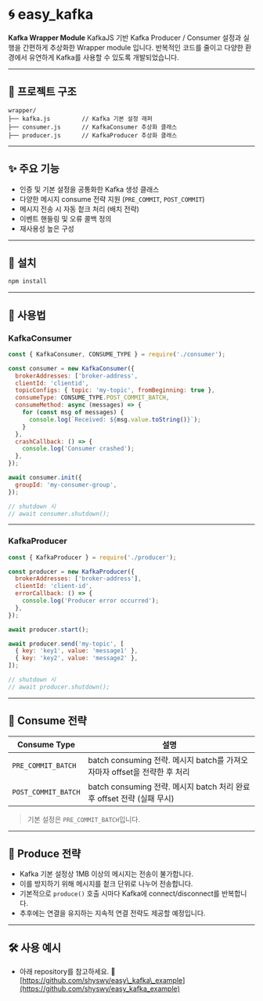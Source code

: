 # 🌀 easy\_kafka

**Kafka Wrapper Module**
KafkaJS 기반 Kafka Producer / Consumer 설정과 실행을 간편하게 추상화한 Wrapper module 입니다.
반복적인 코드를 줄이고 다양한 환경에서 유연하게 Kafka를 사용할 수 있도록 개발되었습니다.

---

## 📁 프로젝트 구조

```
wrapper/
├── kafka.js         // Kafka 기본 설정 래퍼
├── consumer.js      // KafkaConsumer 추상화 클래스
├── producer.js      // KafkaProducer 추상화 클래스
```

---

## ✨ 주요 기능

* 인증 및 기본 설정을 공통화한 Kafka 생성 클래스
* 다양한 메시지 consume 전략 지원
  (`PRE_COMMIT`, `POST_COMMIT`)
* 메시지 전송 시 자동 첱크 처리 (배치 전략)
* 이벤트 핸들링 및 오류 콜백 정의
* 재사용성 높은 구성

---

## 🔧 설치

```bash
npm install
```

---

## 🧹 사용법

### KafkaConsumer

```js
const { KafkaConsumer, CONSUME_TYPE } = require('./consumer');

const consumer = new KafkaConsumer({
  brokerAddresses: ['broker-address',
  clientId: 'clientid',
  topicConfigs: { topic: 'my-topic', fromBeginning: true },
  consumeType: CONSUME_TYPE.POST_COMMIT_BATCH,
  consumeMethod: async (messages) => {
    for (const msg of messages) {
      console.log(`Received: ${msg.value.toString()}`);
    }
  },
  crashCallback: () => {
    console.log('Consumer crashed');
  },
});

await consumer.init({
  groupId: 'my-consumer-group',
});

// shutdown 시
// await consumer.shutdown();
```

---

### KafkaProducer

```js
const { KafkaProducer } = require('./producer');

const producer = new KafkaProducer({
  brokerAddresses: ['broker-address'],
  clientId: 'client-id',
  errorCallback: () => {
    console.log('Producer error occurred');
  },
});

await producer.start();

await producer.send('my-topic', [
  { key: 'key1', value: 'message1' },
  { key: 'key2', value: 'message2' },
]);

// shutdown 시
// await producer.shutdown();
```

---

## 📌 Consume 전략

| Consume Type        | 설명                                                      |
| ------------------- | ------------------------------------------------------- |
| `PRE_COMMIT_BATCH`  | batch consuming 전략. 메시지 batch를 가져오자마자 offset을 전략한 후 처리  |
| `POST_COMMIT_BATCH` | batch consuming 전략. 메시지 batch 처리 완료 후 offset 전략 (실패 무시) |


> 기본 설정은 `PRE_COMMIT_BATCH`입니다.

---

## 📌 Produce 전략

* Kafka 기본 설정상 1MB 이상의 메시지는 전송이 불가합니다.
* 이를 방지하기 위해 메시지를 첱크 단위로 나누어 전송합니다.
* 기본적으로 `produce()` 호출 시마다 Kafka에 connect/disconnect를 반복합니다.
* 추후에는 연결을 유지하는 지속적 연결 전략도 제공할 예정입니다.

---

## 🛠 사용 예시

* 아래 repository를 참고하세요.
  🔗 [https://github.com/shyswy/easy\_kafka\_example](https://github.com/shyswy/easy_kafka_example)
